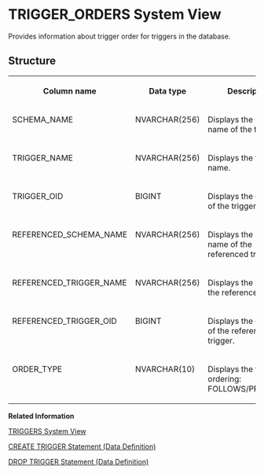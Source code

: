 <!-- loio6ad29fd74b424d97b4476f648e3385e7 -->

# TRIGGER\_ORDERS System View

Provides information about trigger order for triggers in the database.



## Structure


<table>
<tr>
<th valign="top">

Column name



</th>
<th valign="top">

Data type



</th>
<th valign="top">

Description



</th>
</tr>
<tr>
<td valign="top">

SCHEMA\_NAME



</td>
<td valign="top">

NVARCHAR\(256\)



</td>
<td valign="top">

Displays the schema name of the trigger.



</td>
</tr>
<tr>
<td valign="top">

TRIGGER\_NAME



</td>
<td valign="top">

NVARCHAR\(256\)



</td>
<td valign="top">

Displays the trigger name.



</td>
</tr>
<tr>
<td valign="top">

TRIGGER\_OID



</td>
<td valign="top">

BIGINT



</td>
<td valign="top">

Displays the object ID of the trigger.



</td>
</tr>
<tr>
<td valign="top">

REFERENCED\_SCHEMA\_NAME



</td>
<td valign="top">

NVARCHAR\(256\)



</td>
<td valign="top">

Displays the schema name of the referenced trigger.



</td>
</tr>
<tr>
<td valign="top">

REFERENCED\_TRIGGER\_NAME



</td>
<td valign="top">

NVARCHAR\(256\)



</td>
<td valign="top">

Displays the name of the referenced trigger.



</td>
</tr>
<tr>
<td valign="top">

REFERENCED\_TRIGGER\_OID



</td>
<td valign="top">

BIGINT



</td>
<td valign="top">

Displays the object ID of the referenced trigger.



</td>
</tr>
<tr>
<td valign="top">

ORDER\_TYPE



</td>
<td valign="top">

NVARCHAR\(10\)



</td>
<td valign="top">

Displays the type of ordering: FOLLOWS/PRECEDES.



</td>
</tr>
</table>

**Related Information**  


[TRIGGERS System View](triggers-system-view-2101f6d.md "Provides information about triggers that are defined for tables.")

[CREATE TRIGGER Statement \(Data Definition\)](../../010-SQL-Reference/012-SQL-Statements/create-trigger-statement-data-definition-20d5a65.md "Creates a trigger on a table or view.")

[DROP TRIGGER Statement \(Data Definition\)](../../010-SQL-Reference/012-SQL-Statements/drop-trigger-statement-data-definition-20d81ec.md "Deletes a trigger.")

